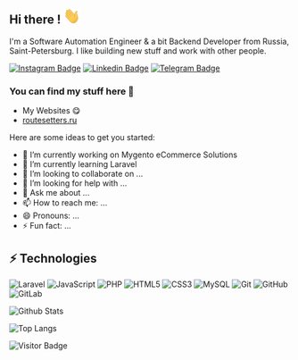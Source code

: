 ## Hi there ! <img src="https://github.com/inspirasiprogrammer/inspirasiprogrammer/blob/main/wave.gif" width="30px">


I'm a Software Automation Engineer & a bit Backend Developer from Russia, Saint-Petersburg. I like building new stuff and work with other people.


[![Instagram Badge](https://img.shields.io/badge/-@dolgushin-purple?style=flat-square&logo=instagram&logoColor=white&link=https://instagram.com/zhorads/)](https://instagram.com/zhorads/)
[![Linkedin Badge](https://img.shields.io/badge/-Dolgushin-blue?style=flat-square&logo=Linkedin&logoColor=white&link=https://ru.linkedin.com/in/georgii-dolgushin-5837311b6)](https://ru.linkedin.com/in/georgii-dolgushin-5837311b6)
[![Telegram Badge](https://img.shields.io/badge/-@dolgushin-0088CC?style=flat&logo=Facebook&logoColor=white)](https://t.me/dolgushin_georgii "Contact on Telegram")

### You can find my stuff here :leaves:

- My Websites :yum: 
- [routesetters.ru](https://routesetters.ru)

Here are some ideas to get you started:

- 🔭 I’m currently working on Mygento eCommerce Solutions
- 🌱 I’m currently learning Laravel
- 👯 I’m looking to collaborate on ...
- 🤔 I’m looking for help with ...
- 💬 Ask me about ...
- 📫 How to reach me: ...
- 😄 Pronouns: ...
- ⚡ Fun fact: ...

## ⚡ Technologies

<!--- just --->

![Laravel](https://img.shields.io/badge/-Laravel-00599C?style=flat-square&logo=Laravel)
![JavaScript](https://img.shields.io/badge/-JavaScript-black?style=flat-square&logo=javascript)
![PHP](https://img.shields.io/badge/-PHP-black?style=flat-square&logo=php)
![HTML5](https://img.shields.io/badge/-HTML5-E34F26?style=flat-square&logo=html5&logoColor=white)
![CSS3](https://img.shields.io/badge/-CSS3-1572B6?style=flat-square&logo=css3)
![MySQL](https://img.shields.io/badge/-MySQL-black?style=flat-square&logo=mysql)
![Git](https://img.shields.io/badge/-Git-black?style=flat-square&logo=git)
![GitHub](https://img.shields.io/badge/-GitHub-181717?style=flat-square&logo=github)
![GitLab](https://img.shields.io/badge/-GitLab-FCA121?style=flat-square&logo=gitlab)

![Github Stats](https://github-readme-stats.vercel.app/api?username=dolgushing&count_private=true&show_icons=true&include_all_commits=true)

![Top Langs](https://github-readme-stats.vercel.app/api/top-langs/?username=dolgushing&hide=TeX&layout=compact)

![Visitor Badge](https://komarev.com/ghpvc/?username=dolgushing&color=green)
